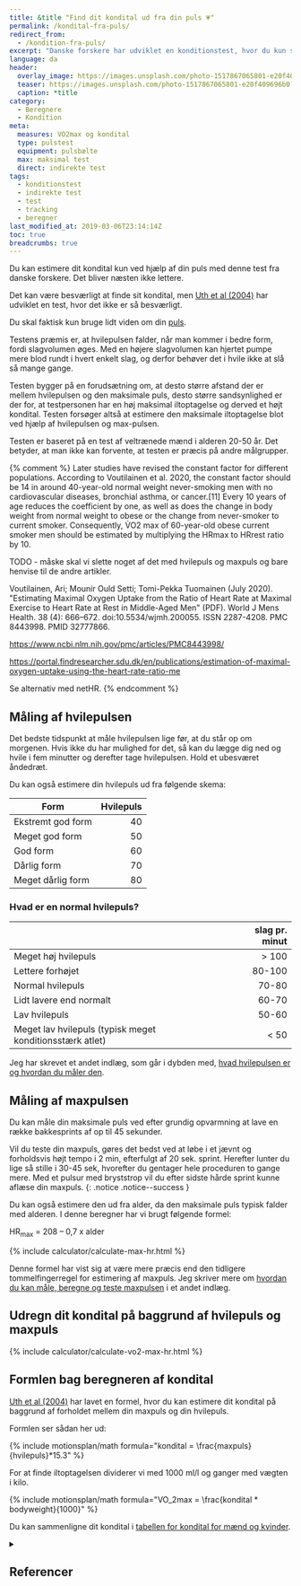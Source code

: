```yaml
---
title: &title "Find dit kondital ud fra din puls 💗"
permalink: /kondital-fra-puls/
redirect_from:
  - /kondition-fra-puls/
excerpt: "Danske forskere har udviklet en konditionstest, hvor du kun skal bruge din hvilepuls og maxpuls til at finde dit kondital."
language: da
header:
  overlay_image: https://images.unsplash.com/photo-1517867065801-e20f409696b0?ixid=MnwxMjA3fDB8MHxwaG90by1wYWdlfHx8fGVufDB8fHx8&ixlib=rb-1.2.1&auto=format&fit=crop&h=630&w=1200&q=10
  teaser: https://images.unsplash.com/photo-1517867065801-e20f409696b0?ixid=MnwxMjA3fDB8MHxwaG90by1wYWdlfHx8fGVufDB8fHx8&ixlib=rb-1.2.1&auto=format&fit=crop&h=300&w=400&q=10
  caption: *title
category:
  - Beregnere
  - Kondition
meta:
  measures: VO2max og kondital
  type: pulstest
  equipment: pulsbælte
  max: maksimal test
  direct: indirekte test
tags:
  - konditionstest
  - indirekte test
  - test
  - tracking
  - beregner
last_modified_at: 2019-03-06T23:14:14Z
toc: true
breadcrumbs: true
---
```


Du kan estimere dit kondital kun ved hjælp af din puls med denne test fra danske forskere. Det bliver næsten ikke lettere.

Det kan være besværligt at finde sit kondital, men [Uth et al (2004)](https://doi.org/10.1007/s00421-003-0988-y) har udviklet en test, hvor det ikke er så besværligt.

Du skal faktisk kun bruge lidt viden om din [puls](/puls/).

Testens præmis er, at hvilepulsen falder, når man kommer i bedre form, fordi slagvolumen øges. Med en højere slagvolumen kan hjertet pumpe mere blod rundt i hvert enkelt slag, og derfor behøver det i hvile ikke at slå så mange gange.

Testen bygger på en forudsætning om, at desto større afstand der er mellem hvilepulsen og den maksimale puls, desto større sandsynlighed er der for, at testpersonen har en høj maksimal iltoptagelse og derved et højt kondital. Testen forsøger altså at estimere den maksimale iltoptagelse blot ved hjælp af hvilepulsen og max-pulsen.

Testen er baseret på en test af veltrænede mænd i alderen 20-50 år. Det betyder, at man ikke kan forvente, at testen er præcis på andre målgrupper.

{% comment %}
Later studies have revised the constant factor for different populations. According to Voutilainen et al. 2020, the constant factor should be 14 in around 40-year-old normal weight never-smoking men with no cardiovascular diseases, bronchial asthma, or cancer.[11] Every 10 years of age reduces the coefficient by one, as well as does the change in body weight from normal weight to obese or the change from never-smoker to current smoker. Consequently, V̇O2 max of 60-year-old obese current smoker men should be estimated by multiplying the HRmax to HRrest ratio by 10.

TODO - måske skal vi slette noget af det med hvilepuls og maxpuls og bare henvise til de andre artikler.

 Voutilainen, Ari; Mounir Ould Setti; Tomi-Pekka Tuomainen (July 2020). "Estimating Maximal Oxygen Uptake from the Ratio of Heart Rate at Maximal Exercise to Heart Rate at Rest in Middle-Aged Men" (PDF). World J Mens Health. 38 (4): 666–672. doi:10.5534/wjmh.200055. ISSN 2287-4208. PMC 8443998. PMID 32777866.

 https://www.ncbi.nlm.nih.gov/pmc/articles/PMC8443998/

 https://portal.findresearcher.sdu.dk/en/publications/estimation-of-maximal-oxygen-uptake-using-the-heart-rate-ratio-me


 Se alternativ med netHR.
{% endcomment %}

## Måling af hvilepulsen

Det bedste tidspunkt at måle hvilepulsen lige før, at du står op om morgenen. Hvis ikke du har mulighed for det, så kan du lægge dig ned og hvile i fem minutter og derefter tage hvilepulsen. Hold et ubesværet åndedræt.

Du kan også estimere din hvilepuls ud fra følgende skema:

| Form              | Hvilepuls |
|-------------------|----------:|
| Ekstremt god form | 40        |
| Meget god form    | 50        |
| God form          | 60        |
| Dårlig form       | 70        |
| Meget dårlig form | 80        |

### Hvad er en normal hvilepuls?

|                                                          | slag pr. minut |
|----------------------------------------------------------|---------------:|
| Meget høj hvilepuls                                      | > 100          |
| Lettere forhøjet                                         | 80-100         |
| Normal hvilepuls                                         | 70-80          |
| Lidt lavere end normalt                                  | 60-70          |
| Lav hvilepuls                                            | 50-60          |
| Meget lav hvilepuls (typisk meget konditionsstærk atlet) | < 50           |

Jeg har skrevet et andet indlæg, som går i dybden med, [hvad hvilepulsen er og hvordan du måler den](/hvilepuls/).

## Måling af maxpulsen

Du kan måle din maksimale puls ved efter grundig opvarmning at lave en række bakkesprints af op til 45 sekunder.

Vil du teste din maxpuls, gøres det bedst ved at løbe i et jævnt og forholdsvis højt tempo i 2 min, efterfulgt af 20 sek. sprint. Herefter lunter du lige så stille i 30-45 sek, hvorefter du gentager hele proceduren to gange mere. Med et pulsur med bryststrop vil du efter sidste hårde sprint kunne aflæse din maxpuls.
{: .notice .notice--success }

Du kan også estimere den ud fra alder, da den maksimale puls typisk falder med alderen. I denne beregner har vi brugt følgende formel:

HR<sub>max</sub> = 208 – 0,7 x alder

{% include calculator/calculate-max-hr.html %}

Denne formel har vist sig at være mere præcis end den tidligere tommelfingerregel for estimering af maxpuls. Jeg skriver mere om [hvordan du kan måle, beregne og teste maxpulsen](/test-max-puls/) i et andet indlæg.

## Udregn dit kondital på baggrund af hvilepuls og maxpuls

{% include calculator/calculate-vo2-max-hr.html %}

## Formlen bag beregneren af kondital

[Uth et al (2004)](https://doi.org/10.1007/s00421-003-0988-y) har lavet en formel, hvor du kan estimere dit kondital på baggrund af forholdet mellem din maxpuls og din hvilepuls. 

Formlen ser sådan her ud:

{% include motionsplan/math formula="kondital = \frac{maxpuls}{hvilepuls}*15.3" %}

For at finde iltoptagelsen dividerer vi med 1000 ml/l og ganger med vægten i kilo.

{% include motionsplan/math formula="VO_2max = \frac{kondital * bodyweight}{1000}" %}

Du kan sammenligne dit kondital i [tabellen for kondital for mænd og kvinder](/kondital/).

<details markdown="1" class="references">
  <summary><h2 id="references">Referencer</h2></summary>

- Uth, Niels, Henrik Sørensen, Kristian Overgaard, og Preben K. Pedersen. 2004. “Estimation of VO2max from the Ratio between HRmax and HRrest--the Heart Rate Ratio Method”. European Journal of Applied Physiology 91 (1): 111–15. <https://doi.org/10.1007/s00421-003-0988-y>.
- Tanaka, H., K. D. Monahan, og D. R. Seals. 2001. “Age-Predicted Maximal Heart Rate Revisited”. Journal of the American College of Cardiology 37 (1): 153–56. <https://doi.org/10.1016/s0735-1097(00)01054-8>.
</details>
